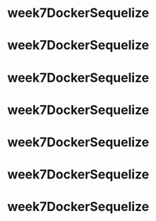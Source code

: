 # week7DockerSequelize
# week7DockerSequelize
# week7DockerSequelize
# week7DockerSequelize
# week7DockerSequelize
# week7DockerSequelize
# week7DockerSequelize
